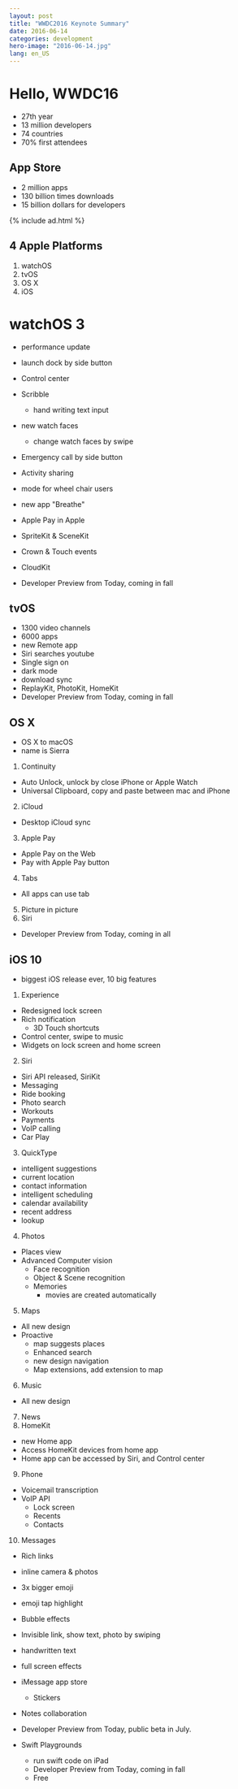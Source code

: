 ```yaml
---
layout: post
title: "WWDC2016 Keynote Summary"
date: 2016-06-14
categories: development
hero-image: "2016-06-14.jpg"
lang: en_US
---
```


# Hello, WWDC16

- 27th year
- 13 million developers
- 74 countries
- 70% first attendees

## App Store

- 2 million apps
- 130 billion times downloads
- 15 billion dollars for developers


{% include ad.html %}

## 4 Apple Platforms

1. watchOS
2. tvOS
3. OS X
4. iOS

# watchOS 3

- performance update
- launch dock by side button
- Control center
- Scribble
  - hand writing text input
- new watch faces
  - change watch faces by swipe
- Emergency call by side button
- Activity sharing
- mode for wheel chair users
- new app "Breathe"
- Apple Pay in Apple
- SpriteKit &  SceneKit
- Crown & Touch events
- CloudKit

- Developer Preview from Today, coming in fall

## tvOS

- 1300 video channels
- 6000 apps
- new Remote app
- Siri searches youtube
- Single sign on
- dark mode
- download sync
- ReplayKit, PhotoKit, HomeKit
- Developer Preview from Today, coming in fall

## OS X
- OS X to macOS
- name is Sierra

1. Continuity
  - Auto Unlock, unlock by close iPhone or Apple Watch
  - Universal Clipboard, copy and paste between mac and iPhone
2. iCloud
  - Desktop iCloud sync
3. Apple Pay
  - Apple Pay on the Web
  - Pay with Apple Pay button
4. Tabs
  - All apps can use tab
5. Picture in picture
6. Siri

- Developer Preview from Today, coming in all

## iOS 10
- biggest iOS release ever, 10 big features
1. Experience
  - Redesigned lock screen
  - Rich notification
    - 3D Touch shortcuts
  - Control center, swipe to music
  - Widgets on lock screen and home screen
2. Siri
  - Siri API released, SiriKit
  - Messaging
  - Ride booking
  - Photo search
  - Workouts
  - Payments
  - VoIP calling
  - Car Play
3. QuickType
  - intelligent suggestions
  - current location
  - contact information
  - intelligent scheduling
  - calendar availability
  - recent address
  - lookup
4. Photos
  - Places view
  - Advanced Computer vision
    - Face recognition
    - Object & Scene recognition
    - Memories
      - movies are created automatically
5. Maps
  - All new design
  - Proactive
    - map suggests places
    - Enhanced search
    - new design navigation
    - Map extensions, add extension to map
6. Music
  - All new design
7. News
8. HomeKit
  - new Home app
  - Access HomeKit devices from home app
  - Home app can be accessed by Siri, and Control center
9. Phone
  - Voicemail transcription
  - VoIP API
    - Lock screen
    - Recents
    - Contacts
10. Messages
  - Rich links
  - inline camera & photos
  - 3x bigger emoji
  - emoji tap highlight
  - Bubble effects
  - Invisible link, show text, photo by swiping
  - handwritten text
  - full screen effects
  - iMessage app store
    - Stickers
  - Notes collaboration
  - Developer Preview from Today, public beta in July.

- Swift Playgrounds
  - run swift code on iPad
  - Developer Preview from Today, coming in fall
  - Free
